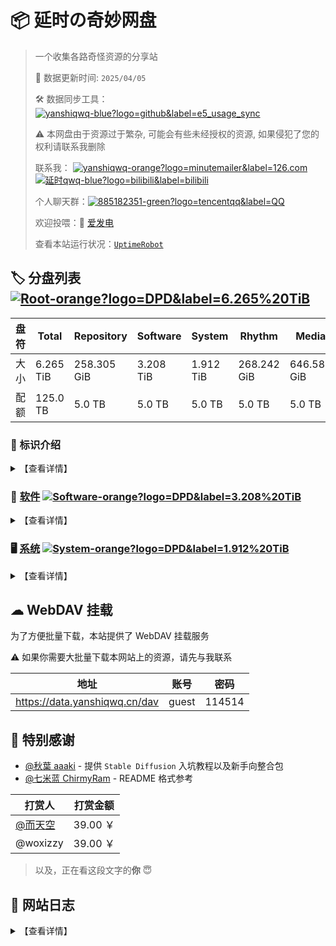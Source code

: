 # 📦 延时の奇妙网盘

> 一个收集各路奇怪资源的分享站
> 
> 🔄 数据更新时间: `2025/04/05`
> 
> 🛠️ 数据同步工具：[![yanshiqwq-blue?logo=github&label=e5_usage_sync](https://img.shields.io/badge/yanshiqwq-blue?logo=github&label=e5_usage_sync&cacheSeconds=3600)](https://github.com/yanshiqwq/e5_usage_sync)
> 
> ⚠ 本网盘由于资源过于繁杂, 可能会有些未经授权的资源, 如果侵犯了您的权利请联系我删除
> 
> 联系我：
> [![yanshiqwq-orange?logo=minutemailer&label=126.com](https://img.shields.io/badge/yanshiqwq-orange?logo=minutemailer&label=126.com)](mailto:yanshiqwq@126.com)
> [![延时qwq-blue?logo=bilibili&label=bilibili](https://img.shields.io/badge/延时qwq-blue?logo=bilibili&label=bilibili)](https://space.bilibili.com/431304449)
> 
> 个人聊天群：[![885182351-green?logo=tencentqq&label=QQ](https://img.shields.io/badge/885182351-green?logo=tencentqq&label=QQ)](https://jq.qq.com/?_wv=1027&k=gHfN8ogz)
> 
> 欢迎投喂：🔋 [爱发电](https://afdian.net/a/yanshiqwq)
> 
> 查看本站运行状况：[`UptimeRobot`](https://stats.uptimerobot.com/vkKLvk2A1a)

## 🏷 分盘列表 [![Root-orange?logo=DPD&label=6.265%20TiB](https://img.shields.io/badge/Root-orange?logo=DPD&label=6.265%20TiB&cacheSeconds=3600)]()

| 盘符  | Total           | Repository       | Software        | System           | Rhythm           | Media            |
| --- | --------------- | ---------------- | ---------------- | ---------------- | ---------------- | ---------------- |
| 大小  | 6.265 TiB | 258.305 GiB | 3.208 TiB | 1.912 TiB | 268.242 GiB | 646.588 GiB |
| 配额  | 125.0 TB        | 5.0 TB           | 5.0 TB          | 5.0 TB           | 5.0 TB           | 5.0 TB           |

### 🎤 标识介绍

<details>
<summary>【查看详情】</summary>

- 橙色：盘符标记，表明这个目录拥有一个**单独的盘符**
  - 示例：[![盘符-orange?logo=DPD&label=1145.14GB](https://img.shields.io/badge/盘符-orange?logo=DPD&label=1145.14GB)]()
- 绿色：目录标记，表明这是一个盘符下的**一级目录**
  - 示例：[![所属盘符-green?logo=onlyoffice&label=标识名](https://img.shields.io/badge/所属盘符-green?logo=onlyoffice&label=标识名)]()
- 蓝色：目录标记，表明这是一个**子目录**
  - 示例：[![所属父目录-blue?logo=filedotio&label=标识名](https://img.shields.io/badge/所属父目录-blue?logo=filedotio&label=标识名)]()

</details>

### 💾 [软件](./software/) [![Software-orange?logo=DPD&label=3.208%20TiB](https://img.shields.io/badge/Software-orange?logo=DPD&label=3.208%20TiB&cacheSeconds=3600)](./software/)

<details>
<summary>【查看详情】</summary>

- [![Software-green?logo=onlyoffice&label=Adobe](https://img.shields.io/badge/Software-green?logo=onlyoffice&label=Adobe)](./software/adobe) 主要来自 [@vposy](https://m.weibo.cn/u/1112829033) 的破解版 Adobe 软件

- [![Software-green?logo=onlyoffice&label=AI](https://img.shields.io/badge/Software-green?logo=onlyoffice&label=AI)](./software/ai/) AI 相关
  
  - [![AI-blue?logo=filedotio&label=StableDiffusion](https://img.shields.io/badge/AI-blue?logo=filedotio&label=StableDiffusion)](./software/ai/stable_diffusion/) Stable Diffusion
  - [![AI-blue?logo=filedotio&label=LLaMA](https://img.shields.io/badge/AI-blue?logo=filedotio&label=LLaMA)](./software/ai/pyllama/) LLaMA 泄露模型
  - [![AI-blue?logo=filedotio&label=Docs](https://img.shields.io/badge/AI-blue?logo=filedotio&label=Docs)](./software/ai/docs) AI 画图、ChatGPT、NewBing 相关教程

- [![Software-green?logo=onlyoffice&label=Game](https://img.shields.io/badge/Software-green?logo=onlyoffice&label=Game)](./software/game/) 游戏相关
  
  - [![Game-blue?logo=filedotio&label=Minecraft](https://img.shields.io/badge/Game-blue?logo=filedotio&label=Minecraft)](./software/game/mc/) Minecraft
  - [![Game-blue?logo=filedotio&label=Galgame](https://img.shields.io/badge/Game-blue?logo=filedotio&label=Galgame)](./software/game/galgame/) Galgame
  - [![Game-blue?logo=filedotio&label=PvZ](https://img.shields.io/badge/Game-blue?logo=filedotio&label=PvZ)](./software/game/pvz/) PvZ
  - [![Rhythm-orange?logo=DPD&label=268.242%20GiB](https://img.shields.io/badge/Rhythm-orange?logo=DPD&label=268.242%20GiB&cacheSeconds=3600)](./software/game/rhythm/) 音游

- [![Software-green?logo=onlyoffice&label=Arrangement](https://img.shields.io/badge/Software-green?logo=onlyoffice&label=Arrangement)](./software/arrangement/) 编曲相关
  
  - [![Arrangement-blue?logo=filedotio&label=FLStudio](https://img.shields.io/badge/Arrangement-blue?logo=filedotio&label=FLStudio)](./software/arrangement/flstudio/) FLStudio
  - [![Arrangement-blue?logo=filedotio&label=Vocaloid](https://img.shields.io/badge/Arrangement-blue?logo=filedotio&label=Vocaloid)](./software/arrangement/vocaloid/) Vocaloid 各版本软件及声库

</details>

### 🖥 [系统](./system/) [![System-orange?logo=DPD&label=1.912%20TiB](https://img.shields.io/badge/System-orange?logo=DPD&label=1.912%20TiB&cacheSeconds=3600)](./system/)

<details>
<summary>【查看详情】</summary>

- [![System-green?logo=onlyoffice&label=Android](https://img.shields.io/badge/System-green?logo=onlyoffice&label=Android)](./system/android/) Android 玩机相关
  
  - [![Android-blue?logo=filedotio&label=Magisk](https://img.shields.io/badge/Android-blue?logo=filedotio&label=Magisk)](./system/android/magisk/) Magisk 模块
  - [![Android-blue?label=Xposed](https://img.shields.io/badge/Android-blue?label=Xposed)](./system/android/xposed/) Xposed 模块
  - [![Android-blue?logo=filedotio&label=ROM](https://img.shields.io/badge/Android-blue?logo=filedotio&label=ROM)](./system/android/rom/) 刷机包
    - [![ROM-blue?logo=filedotio&label=Recovery](https://img.shields.io/badge/ROM-blue?logo=filedotio&label=Recovery)](./system/android/rom/recovery/) Recovery 刷机包
    - [![ROM-blue?logo=filedotio&label=Fastboot](https://img.shields.io/badge/ROM-blue?logo=filedotio&label=Fastboot)](./system/android/rom/fastboot/) Fastboot 刷机包
    - [![ROM-blue?logo=filedotio&label=Firmware](https://img.shields.io/badge/ROM-blue?logo=filedotio&label=Firmware)](./system/android/rom/firmware/) Firmware 固件
  - [![Android-blue?logo=filedotio&label=BootIMG](https://img.shields.io/badge/Android-blue?logo=filedotio&label=BootIMG)](./system/android/boot/) Boot 分区镜像
  - [![Android-blue?logo=filedotio&label=RecoveryIMG](https://img.shields.io/badge/Android-blue?logo=filedotio&label=RecoveryIMG)](./system/android/recovery/) 第三方 REC
  - [![Android-blue?logo=filedotio&label=SystemApp](https://img.shields.io/badge/Android-blue?logo=filedotio&label=SystemApp)](./system/android/app/) 部分系统软件安装包

- [![System-green?logo=onlyoffice&label=ONT](https://img.shields.io/badge/System-green?logo=onlyoffice&label=ONT)](./system/ont/) 光猫

- [![System-green?logo=onlyoffice&label=NAS](https://img.shields.io/badge/System-green?logo=onlyoffice&label=NAS)](./system/nas/) NAS

- [![System-green?logo=onlyoffice&label=Windows](https://img.shields.io/badge/System-green?logo=onlyoffice&label=Windows)](./system/windows/) Windows
  
  - [![Windows-blue?logo=filedotio&label=Image](https://img.shields.io/badge/Windows-blue?logo=filedotio&label=Image)](./system/windows/image/) 镜像
    - [![Image-blue?logo=filedotio&label=Release](https://img.shields.io/badge/Image-blue?logo=filedotio&label=Release)](./system/windows/image/releases/) 正式版
    - [![Image-blue?logo=filedotio&label=Beta](https://img.shields.io/badge/Image-blue?logo=filedotio&label=Beta)](./system/windows/image/beta/) 测试版
    - [![Image-blue?logo=filedotio&label=Modify](https://img.shields.io/badge/Image-blue?logo=filedotio&label=Modify)](./system/windows/modify/) 修改版
    - [![Image-blue?logo=filedotio&label=PE](https://img.shields.io/badge/Image-blue?logo=filedotio&label=PE)](./system/windows/winpe/) PE系统
  - [![Windows-blue?logo=filedotio&label=Update](https://img.shields.io/badge/Windows-blue?logo=filedotio&label=Update)](./system/windows/update/) 更新包
  - [![Windows-blue?logo=filedotio&label=Patch](https://img.shields.io/badge/Windows-blue?logo=filedotio&label=Patch)](./system/windows/patch/) 补丁
  - [![Windows-blue?logo=filedotio&label=Driver](https://img.shields.io/badge/Windows-blue?logo=filedotio&label=Driver)](./system/windows/driver/) 驱动
  - [![Windows-blue?logo=filedotio&label=Runtime](https://img.shields.io/badge/Windows-blue?logo=filedotio&label=Runtime)](./system/windows/runtime/) 运行库

- [![System-green?logo=onlyoffice&label=Linux](https://img.shields.io/badge/System-green?logo=onlyoffice&label=Linux)](./system/linux/) Linux

- [![System-green?logo=onlyoffice&label=MacOS](https://img.shields.io/badge/System-green?logo=onlyoffice&label=MacOS)](./system/macos/) MacOS

- [![System-green?logo=onlyoffice&label=PPT](https://img.shields.io/badge/System-green?logo=onlyoffice&label=PPT)](./system/ppt/) ~PPT 系统~

</details>

## ☁ WebDAV 挂载

为了方便批量下载，本站提供了 WebDAV 挂载服务

⚠ 如果你需要大批量下载本网站上的资源，请先与我联系

| 地址                            | 账号    | 密码     |
| ----------------------------- | ----- | ------ |
| https://data.yanshiqwq.cn/dav | guest | 114514 |

## 🙇‍ 特别感谢

- [@秋葉 aaaki](https://space.bilibili.com/12566101) - 提供 `Stable Diffusion` 入坑教程以及新手向整合包
- [@七米蓝 ChirmyRam](https://space.bilibili.com/34851756) - README 格式参考

| 打赏人                                          | 打赏金额    |
| -------------------------------------------- | ------- |
| [@而天空](https://space.bilibili.com/113326488) | 39.00 ￥ |
| @woxizzy                                     | 39.00 ￥ |

> 以及，正在看这段文字的**你** 😇

## 📕 网站日志

<details>
<summary>【查看详情】</summary>

| 日期         | 日志                                                                                            |
| ---------- | --------------------------------------------------------------------------------------------- |
| 2023/07/30 | 使用 `Cloudflared` 内网穿透                                                                         |
| 2023/07/10 | 使用 [`afrps`](https://afrps.cn/) 内网穿透，主页 README 使用 [`ghproxy`](https://ghproxy.com/) 镜像        |
| 2023/05/15 | 文件已全部迁移到新订阅（`yanshiqwq01`）                                                                    |
| 2023/04/06 | E5 订阅（`yanshiqwq`）被微软强制过期                                                                     |
| 2023/04/24 | 使用 [`SakuraFrp`](https://www.natfrp.com/) 内网穿透                                                |
| 2023/04/13 | 使用 [`星辰云`](https://starxn.com/) 内网穿透，使用 [`CloudFlare`](https://www.cloudflare.com/) ~~减速~~CDN |
| 2023/04/11 | [`afrps`](https://afrps.cn/) 无法连接导致服务器离线 48 小时                                                |
| 2023/04/05 | 去除 `README.md` 的链接 emoji                                                                      |
| 2023/04/02 | 首页 `README.md` 文件大改                                                                           |
| 2023/04/02 | 增加更新日志模块                                                                                      |
| 2023/04/02 | 开放了打包下载功能                                                                                     |
| 2023/04/01 | 增加了评论区功能                                                                                      |
| 2023/03/30 | 分盘占用情况改用程序自动更新                                                                                |
| 2022/04/12 | 迁移至 [`Alist`](https://alist.nn.ci/)                                                           |
| 2021/02/07 | 网站成功建立                                                                                        |

</details>